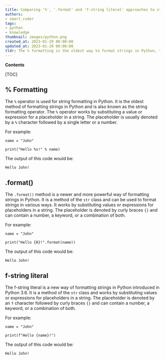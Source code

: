 ```yaml
---
title: Comparing '%', '.format' and 'f-string literal' approaches to string formatting
authors:
- smart_coder
tags:
- python
- knowledge
thumbnail: images/python.png
created_at: 2023-01-29 00:00:00
updated_at: 2023-01-29 00:00:00
tldr: The % formatting is the oldest way to format strings in Python, the .format method is a more modern way to do string formatting, and f-string literals are the newest and most powerful way to format strings in Python.
---
```


**Contents**

[TOC]

## % Formatting

The `%` operator is used for string formatting in Python. It is the oldest method of formatting strings in Python and is also known as the string formatting operator. The `%` operator works by substituting a value or expression for a placeholder in a string. The placeholder is usually denoted by a `%` character followed by a single letter or a number.

For example:

`name = "John"`

`print("Hello %s!" % name)`

The output of this code would be:

`Hello John!`

## .format()

The `.format()` method is a newer and more powerful way of formatting strings in Python. It is a method of the `str` class and can be used to format strings in various ways. It works by substituting values or expressions for placeholders in a string. The placeholder is denoted by curly braces `{}` and can contain a number, a keyword, or a combination of both.

For example:

`name = "John"`

`print("Hello {0}!".format(name))`

The output of this code would be:

`Hello John!`

## f-string literal

The f-string literal is a new way of formatting strings in Python introduced in Python 3.6. It is a method of the `str` class and works by substituting values or expressions for placeholders in a string. The placeholder is denoted by an `f` character followed by curly braces `{}` and can contain a number, a keyword, or a combination of both.

For example:

`name = "John"`

`print(f"Hello {name}!")`

The output of this code would be:

`Hello John!`
